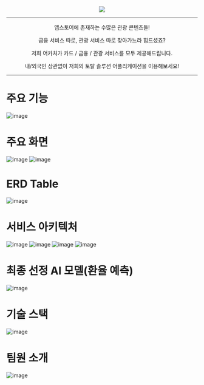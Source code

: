<div align="center">
  <img src="https://github.com/user-attachments/assets/1f0d99da-9efb-4190-b30b-4f76de80a7f3">
</div>
<hr>
<p align="center">
  앱스토어에 존재하는 수많은 관광 콘텐츠들!
</p>
<p align="center">
  금융 서비스 따로, 관광 서비스 따로 찾아가느라 힘드셨죠?
</p>
<p align="center">
  저희 어카처가 카드 / 금융 / 관광 서비스를 모두 제공해드립니다.
</p>
<p align="center">
  내/외국인 상관없이 저희의 토탈 솔루션 어플리케이션을 이용해보세요!
</p>
<hr>

# 주요 기능
![image](https://github.com/user-attachments/assets/9073fd3a-e712-48c9-8a0a-7ac6d982f698)

# 주요 화면
![image](https://github.com/user-attachments/assets/878aad6f-14bd-4ddc-bfe7-f56297ff7d9a)
![image](https://github.com/user-attachments/assets/51b85ab2-cf03-4d94-a241-eb5dfb80268b)

# ERD Table
![image](https://github.com/user-attachments/assets/2a96e9a8-6d1d-4fe1-a63e-19a4b87cdc2b)

# 서비스 아키텍처
![image](https://github.com/user-attachments/assets/439c92af-e5dd-48f7-9516-e82ca64fcde7)
![image](https://github.com/user-attachments/assets/f5ce4dd0-0071-4fe8-a50c-28094d97d077)
![image](https://github.com/user-attachments/assets/fa774163-4e1f-4239-902f-95ce02cd8a64)
![image](https://github.com/user-attachments/assets/212fd399-c7af-43f1-bbb9-c1881fe8ff18)


# 최종 선정 AI 모델(환율 예측)
![image](https://github.com/user-attachments/assets/4d8adae3-4656-4c6a-9944-44230a3551f6)

# 기술 스택
![image](https://github.com/user-attachments/assets/1776639a-30d2-4d32-81a8-bc90c34bb2cc)

# 팀원 소개
![image](https://github.com/user-attachments/assets/aaaa4f8e-5ebd-4542-82bb-b288efd0d3aa)


